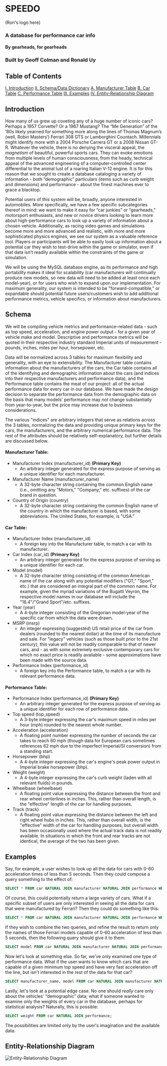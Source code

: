# SPEEDO

(Ron's logo here)

### A database for performance car info
#### By gearheads, for gearheads
### Built by Geoff Colman and Ronald Uy

## Table of Contents

[I. Introduction](#introduction)
[II. Schema/Data Dictionary](#schema)
  [A. Manufacturer Table](#manufacturer-table-)
  [B. Car Table](#car-table-)
  [C. Performance Table](#performance-table-)
[III. Examples](#examples)
[IV. Entity-Relationship Diagram](#erd)

## Introduction

How many of us grew up coveting any of a huge number of iconic cars? Perhaps a 1957 Corvette? Or a 1967 Mustang? The “Me Generation” of the ‘80s likely yearned for something more along the lines of Thomas Magnum’s (well, Robin Masters’) Ferrari 308 GTS or Lamborghini Countach. Millennials might identify more with a 2004 Porsche Carrera GT or a 2008 Nissan GT-R. Whatever the vehicle, there is no denying the visceral appeal, the _magnetism_ of beautiful, powerful sports cars. They can evoke emotions from multiple levels of human consciousness, from the heady, technical appeal of the advanced engineering of a computer-controlled center differential to the animal lust of a roaring Italian V-12 engine. It is for this reason that we sought to create a database cataloging a variety of information - both “demographic” particulars (items such as curb weight and dimensions) and performance - about the finest machines ever to grace a blacktop.

Potential users of this system will be, broadly, anyone interested in automobiles. More specifically, we have a few specific subcategories thereof in mind: we want to make it easy for “car junkies” or “gearheads,” motorsport enthusiasts, and new or novice drivers looking to learn more about high-performance cars to look up a variety of information about a chosen vehicle. Additionally, as racing video games and simulations become more and more advanced and realistic, with more and more sophisticated physics engines, we see our system as a valuable reference tool. Players or participants will be able to easily look up information about a potential car they wish to test-drive within the game or simulator, even if that data isn’t readily available within the constraints of the game or simulation.

We will be using the MySQL database engine, as its performance and high portability makes it ideal for scalability (car manufacturers will continually produce new models, so new data will need to be added at least once each model-year), or for users who wish to expand upon our implementation. For maximum generality, our system is intended to be "forward-compatible," or expandable should potential future users/customers wish to add additional performance metrics, vehicle specifics, or information about manufacturers.

## Schema

We will be compiling vehicle metrics and performance-related data - such as top speed, acceleration, and engine power output - for a given year of vehicle make and model. Descriptive and performance metrics will be quoted in their respective industry standard Imperial units of measurement - pounds, inches, miles per hour, horsepower, etc.

Data will be normalized across 3 tables for maximum flexibility and generality, with an eye to extensibility. The Manufacturer table contains information about the manufacturers of the cars, the Car table contains all of the identifying and demographic information about the cars (and indices into their respective manufacturers and performance data), and the Performance table contains the meat of our project: all of the actual performance data for every car in our database. We have made the design decision to separate the performance data from the demographic data on the basis that many models' performance may not change substantially from year-to-year, but the price may increase due to business considerations.

The various "indices" are arbitrary integers that serve as relations across the 3 tables, normalizing the data and providing unique primary keys for the cars, the manufacturers, and the arbitrary numerical performance data. The rest of the attributes should be relatively self-explanatory, but further details are discussed below.

#### Manufacturer Table: <a name='manufacturer-table'></a>
- Manufacturer Index (manufacturer_id) **(Primary Key)**
  - An arbitrary integer generated for the express purpose of serving as a unique identifier for each manufacturer.
- Manufacturer Name (manufacturer_name)
  - A 32-byte character string containing the common English name (i.e., omitting any "Motors," "Company," etc. suffixes) of the car brand in question.
- Country of Origin (country)
  - A 32-byte character string containing the common English name of the country in which the manufacturer is based, with some abbreviations. The United States, for example, is "USA."

#### Car Table: <a name='car-table'></a>
- Manufacturer Index (manufacturer_id)
  - A foreign key into the Manufacturer table, to match a car with its manufacturer.
- Car Index (car_id) **(Primary Key)**
  - An arbitrary integer generated for the express purpose of serving as a unique identifier for each car.
- Model (model)
  - A 32-byte character string consisting of the common American name of the car along with any potential modifiers ("GT," "Sport," etc.) that are considered an integral part of the common name. For example, given the myriad variations of the Bugatti Veyron, the respective model names in our database will include the "16.4"/"Grand Sport"/etc. suffixes.
- Year (year)
  - A 4-byte integer consisting of the Gregorian model-year of the specific car from which the data were drawn.
- MSRP (msrp)
  - An integer expressing (suggested) US retail price of the car from dealers (rounded to the nearest dollar) at the time of its manufacture and sale. For "legacy" vehicles (such as those built prior to the 21st century), this value will not be readily comparable to that of newer cars, and - as with some extremely exclusive contemporary cars for which no exact price is readily available - some approximations have been made with the source data.
- Performance Index (performance_id)
  - A foreign key into the Performance table, to match a car with its relevant performance data.

#### Performance Table: <a name='performance-table'></a>
- Performance Index (performance_id) **(Primary Key)**
  - An arbitrary integer generated for the express purpose of serving as a unique identifier for each row of performance data.
- Top speed (top_speed)
  - A 3-byte integer expressing the car's maximum speed in miles per hour (mph) rounded to the nearest whole number.
- Acceleration (acceleration)
  - A floating point number expressing the number of seconds the car takes to reach 60 mph (though data for European cars sometimes references 62 mph due to the imperfect Imperial/SI conversion) from a standing start.
- Horsepower (bhp)
  - A 4-byte integer expressing the car's engine's peak power output in Imperial brake horsepower (bhp).
- Weight (weight)
  - A 4-byte integer expressing the car's curb weight (laden with all relevant fluids) in pounds.
- Wheelbase (wheelbase)
  - A floating point value expressing the distance between the front and rear wheel centerlines in inches. This, rather than overall length, is the "effective" length of the car for handling purposes.
- Track (track)
  - A floating point value expressing the distance between the left and right wheel hubs in inches. This, rather than overall width, is the "effective" width of the car for handling purposes, but overall width has been occasionally used where the actual track data is not readily available. In situations in which the front and rear tracks are not identical, the average of the two has been given.

## Examples

Say, for example, a user wishes to look up all the data for cars with 0-60 acceleration times of less than 5 seconds. Then they could compose a query something to the effect of:

```SQL
SELECT * FROM car NATURAL JOIN manufacturer NATURAL JOIN performance WHERE acceleration < 5;
```

Of course, this could potentially return a large variety of cars. What if a specific subset of users are only interested in seeing all the data for cars that were manufactured by Ferrari? Then they could do something like this:

```SQL
SELECT * FROM car NATURAL JOIN manufacturer NATURAL JOIN performance WHERE manufacturer_name='Ferrari';

```

If they wish to combine the two queries, and refine the result to return only the names of those Ferrari models capable of 0-60 acceleration of less than 5 seconds, then the following query should give it to them:

```SQL
SELECT model FROM car NATURAL JOIN manufacturer NATURAL JOIN performance WHERE acceleration < 5 AND manufacturer_name='Ferrari';
```

Now let's look at something else. So far, we've only examined one type of performance data. What if the user wants to know which cars that are capable of a given minimum top speed and have very fast acceleration off the line, but isn't interested in the rest of the data for that car?

```SQL
SELECT manufacturer_name, model FROM car NATURAL JOIN manufacturer NATURAL JOIN performance WHERE acceleration < 5 AND top_speed >= 150;
```

Lastly, let's look at a potential edge case. No one should *really* care only about the vehicles' “demographic” data; what if someone wanted to examine only the weights of every car in the database, perhaps for statistical analysis? Naturally, this is possible:

```SQL
SELECT weight FROM car NATURAL JOIN performance;
```

The possibilities are limited only by the user's imagination and the available data.

## Entity-Relationship Diagram <a name='erd'></a>

![Entity-Relationship Diagram](https://github.com/ronaldooeee/CMSI-486/blob/master/Final%20ERD%20for%20Database%20Project.png)
